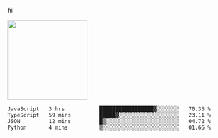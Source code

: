 hi

<img height="180em" src="https://github-readme-stats.vercel.app/api?username=AProductiveNerd&show_icons=true&hide_border=true&&count_private=true&include_all_commits=true" />

<!--START_SECTION:waka-->
```text
JavaScript   3 hrs           █████████████████▓░░░░░░░   70.33 % 
TypeScript   59 mins         █████▓░░░░░░░░░░░░░░░░░░░   23.11 % 
JSON         12 mins         █▒░░░░░░░░░░░░░░░░░░░░░░░   04.72 % 
Python       4 mins          ▒░░░░░░░░░░░░░░░░░░░░░░░░   01.66 % 
```
<!--END_SECTION:waka-->
